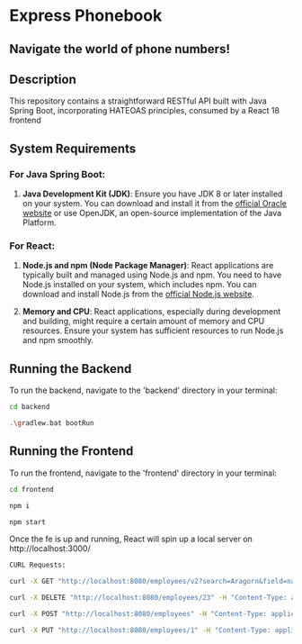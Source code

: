 # Express Phonebook

## Navigate the world of phone numbers!

## Description

This repository contains a straightforward RESTful API built with Java Spring Boot, incorporating HATEOAS principles, consumed by a React 18 frontend


## System Requirements

### For Java Spring Boot:

1. **Java Development Kit (JDK)**: Ensure you have JDK 8 or later installed on your system. You can download and install it from the [official Oracle website](https://www.oracle.com/java/technologies/javase-jdk11-downloads.html) or use OpenJDK, an open-source implementation of the Java Platform.

### For React:

1. **Node.js and npm (Node Package Manager)**: React applications are typically built and managed using Node.js and npm. You need to have Node.js installed on your system, which includes npm. You can download and install Node.js from the [official Node.js website](https://nodejs.org/).

2. **Memory and CPU**: React applications, especially during development and building, might require a certain amount of memory and CPU resources. Ensure your system has sufficient resources to run Node.js and npm smoothly.

## Running the Backend

To run the backend, navigate to the 'backend' directory in your terminal:

```bash
cd backend
```
```bash
.\gradlew.bat bootRun
```

## Running the Frontend

To run the frontend, navigate to the 'frontend' directory in your terminal:

```bash
cd frontend
```

```bash
npm i
```

```bash
npm start
```
Once the fe is up and running, React will spin up a local server on http://localhost:3000/


```bash
CURL Requests:
```

```bash
curl -X GET "http://localhost:8080/employees/v2?search=Aragorn&field=name&direction=ASC&size=10&page=1" -H "Content-Type: application/json"
```
```bash
curl -X DELETE "http://localhost:8080/employees/23" -H "Content-Type: application/json"
```
```bash
curl -X POST "http://localhost:8080/employees" -H "Content-Type: application/json" -d "{\"name\": \"John\", \"surname\": \"Baggins\", \"phoneCode\": \"27\", \"phoneNumber\": \"737383738\"}"
```
```bash
curl -X PUT "http://localhost:8080/employees/1" -H "Content-Type: application/json" -d "{\"name\": \"Bilbo-v2\", \"surname\": \"Baggins\", \"phoneCode\": \"27\", \"phoneNumber\": \"737383738\"}"
```
